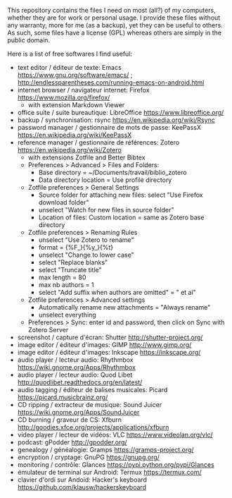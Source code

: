 This repository contains the files I need on most (all?) of my computers, whether they are for work or personal usage.
I provide these files without any warranty, more for me (as a backup), yet they can be useful to others.
As such, some files have a license (GPL) whereas others are simply in the public domain.

Here is a list of free softwares I find useful:
- text editor / éditeur de texte: Emacs https://www.gnu.org/software/emacs/ ; http://endlessparentheses.com/running-emacs-on-android.html
- internet browser / navigateur internet: Firefox https://www.mozilla.org/firefox/
  - with extension Markdown Viewer
- office suite / suite bureautique: LibreOffice https://www.libreoffice.org/
- backup / synchronisation: rsync https://en.wikipedia.org/wiki/Rsync
- password manager / gestionnaire de mots de passe: KeePassX https://en.wikipedia.org/wiki/KeePassX
- reference manager / gestionnaire de références: Zotero https://en.wikipedia.org/wiki/Zotero
  - with extensions Zotfile and Better Bibtex
  - Preferences > Advanced > Files and Folders:
    - Base directory = ~/Documents/travail/biblio_zotero
    - Data directory location = Use profile directory
  - Zotfile preferences > General Settings
    - Source folder for attaching new files: select "Use Firefox download folder"
    - unselect "Watch for new files in source folder"
    - Location of files: Custom location = same as Zotero base directory
  - Zotfile preferences > Renaming Rules
    - unselect "Use Zotero to rename"
    - format = {%F_}{%y_}{%t}
    - unselect "Change to lower case"
    - select "Replace blanks"
    - select "Truncate title"
    - max length = 80
    - max nb authors = 1
    - select "Add suffix when authors are omitted" = " et al"
  - Zotfile preferences > Advanced settings
    - Automatically rename new attachments = "Always rename"
    - unselect everything
  - Preferences > Sync: enter id and password, then click on Sync with Zotero Server
- screenshot / capture d'écran: Shutter http://shutter-project.org/
- image editor / éditeur d'images: GIMP http://www.gimp.org/
- image editor / éditeur d'images: Inkscape https://inkscape.org/
- audio player / lecteur audio: Rhythmbox https://wiki.gnome.org/Apps/Rhythmbox
- audio player / lecteur audio: Quod Libet http://quodlibet.readthedocs.org/en/latest/
- audio tagging / éditeur de balises musicales: Picard https://picard.musicbrainz.org/
- CD ripping / extracteur de musique: Sound Juicer https://wiki.gnome.org/Apps/SoundJuicer
- CD burning / graveur de CS: Xfburn http://goodies.xfce.org/projects/applications/xfburn
- video player / lecteur de vidéos: VLC https://www.videolan.org/vlc/
- podcast: gPodder http://gpodder.org/
- genealogy / généalogie: Gramps https://gramps-project.org/
- encryption / cryptage: GnuPG https://gnupg.org/
- monitoring / contrôle: Glances https://pypi.python.org/pypi/Glances
- émulateur de terminal sur Android: Termux https://termux.com/
- clavier d'ordi sur Andoid: Hacker's keyboard https://github.com/klausw/hackerskeyboard
